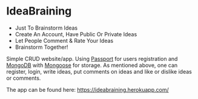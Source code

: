 # IdeaBraining

* Just To Brainstorm Ideas
* Create An Account, Have Public Or Private Ideas
* Let People Comment & Rate Your Ideas
* Brainstorm Together!

Simple CRUD website/app. Using [Passport](http://www.passportjs.org) for users registration and [MongoDB](https://www.mongodb.com) with [Mongoose](https://mongoosejs.com) for storage. As mentioned above, one can register, login, write ideas, put comments on ideas and like or dislike ideas or comments.  

The app can be found here: https://ideabraining.herokuapp.com/



